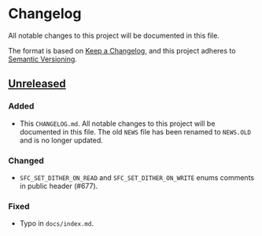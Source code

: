 # Changelog

All notable changes to this project will be documented in this file.

The format is based on [Keep a Changelog](https://keepachangelog.com/en/1.0.0/),
and this project adheres to [Semantic Versioning](https://semver.org/spec/v2.0.0.html).

## [Unreleased]

### Added

* This `CHANGELOG.md`. All notable changes to this project will be documented in
  this file. The old `NEWS` file has been renamed to `NEWS.OLD` and is no longer
  updated.

### Changed

* `SFC_SET_DITHER_ON_READ` and `SFC_SET_DITHER_ON_WRITE` enums comments in
  public header (#677).

### Fixed

* Typo in `docs/index.md`.

[Unreleased]: https://github.com/libsndfile/libsndfile/compare/1.0.31...HEAD
